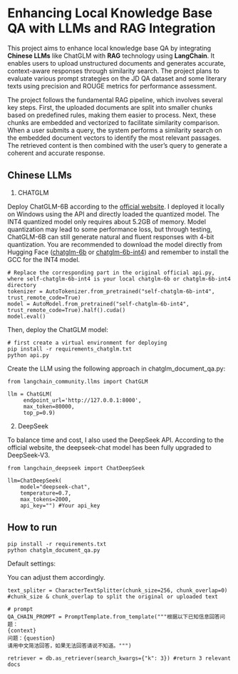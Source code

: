 # Enhancing Local Knowledge Base QA with LLMs and RAG Integration

This project aims to enhance local knowledge base QA by integrating **Chinese LLMs** like ChatGLM with **RAG** technology using **LangChain**. It enables users to upload unstructured documents and generates accurate, context-aware responses through similarity search. The project plans to evaluate various prompt strategies on the JD QA dataset and some literary texts using precision and ROUGE metrics for performance assessment.

The project follows the fundamental RAG pipeline, which involves several key steps. First, the uploaded documents are split into smaller chunks based on predefined rules, making them easier to process. Next, these chunks are embedded and vectorized to facilitate similarity comparison. When a user submits a query, the system performs a similarity search on the embedded document vectors to identify the most relevant passages. The retrieved content is then combined with the user’s query to generate a coherent and accurate response.

## Chinese LLMs

1. CHATGLM

Deploy ChatGLM-6B according to the [official website](https://github.com/THUDM/ChatGLM-6B). I deployed it locally on Windows using the API and directly loaded the quantized model. The INT4 quantized model only requires about 5.2GB of memory. Model quantization may lead to some performance loss, but through testing, ChatGLM-6B can still generate natural and fluent responses with 4-bit quantization. You are recommended to download the model directly from Hugging Face ([chatglm-6b](https://huggingface.co/THUDM/chatglm-6b/tree/main) or [chatglm-6b-int4](https://huggingface.co/THUDM/chatglm-6b-int4/tree/main)) and remember to install the GCC for the INT4 model.

```
# Replace the corresponding part in the original official api.py, where self-chatglm-6b-int4 is your local chatglm-6b or chatglm-6b-int4 directory
tokenizer = AutoTokenizer.from_pretrained("self-chatglm-6b-int4", trust_remote_code=True)
model = AutoModel.from_pretrained("self-chatglm-6b-int4", trust_remote_code=True).half().cuda()
model.eval()  
```

Then, deploy the ChatGLM model:

```
# first create a virtual environment for deploying
pip install -r requirements_chatglm.txt
python api.py
```

Create the LLM using the following approach in chatglm_document_qa.py:

```
from langchain_community.llms import ChatGLM

llm = ChatGLM(
     endpoint_url='http://127.0.0.1:8000',
     max_token=80000,
     top_p=0.9)
```

2. DeepSeek

To balance time and cost, I also used the DeepSeek API. According to the official website, the deepseek-chat model has been fully upgraded to DeepSeek-V3.

```
from langchain_deepseek import ChatDeepSeek

llm=ChatDeepSeek(
    model="deepseek-chat",
    temperature=0.7,
    max_tokens=2000,
    api_key="") #Your api_key
```

## How to run

```
pip install -r requirements.txt
python chatglm_document_qa.py
```

Default settings:

You can adjust them accordingly.

```
text_spliter = CharacterTextSplitter(chunk_size=256, chunk_overlap=0) #chunk_size & chunk_overlap to split the original or uploaded text

# prompt
QA_CHAIN_PROMPT = PromptTemplate.from_template("""根据以下已知信息回答问题：
{context}
问题：{question}
请用中文简洁回答，如果无法回答请说不知道。""")

retriever = db.as_retriever(search_kwargs={"k": 3}) #return 3 relevant docs
```






